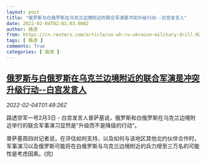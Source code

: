 ```yaml
---
layout: post
title: "俄罗斯与白俄罗斯在乌克兰边境附近的联合军演是冲突升级行动--白宫发言人"
date: 2022-02-04T02:01:03.000Z
author: 路透
from: https://cn.reuters.com/article/us-wh-ru-ukraine-military-drill-0204-idCNKBS2K904I
tags: [ 路透 ]
comments: True
categories: [ 路透 ]
---
```

<!--1643940063000-->
[俄罗斯与白俄罗斯在乌克兰边境附近的联合军演是冲突升级行动--白宫发言人](https://cn.reuters.com/article/us-wh-ru-ukraine-military-drill-0204-idCNKBS2K904I)
------

<div>
<div><i>2022-02-04T01:49:26Z</i></div><p>路透空军一号2月3日 - 白宫发言人普萨基说，俄罗斯和白俄罗斯在乌克兰边境附近举行的联合军事演习显然是“升级而不是降级的行动”。 　</p><p>普萨基周四对记者说，在评估如何支持，以及如何与该地区其他北约伙伴合作时，军事演习以及俄罗斯可能将在白俄罗斯与乌克兰边境附近的兵力增至三万名的可能性是考虑因素。(完)</p>
</div>
